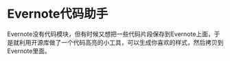 # Evernote代码助手

Evernote没有代码模块，但有时候又想把一些代码片段保存到Evernote上面，于是就利用开源库做了一个代码高亮的小工具，可以生成你喜欢的样式，然后拷贝到Evernote里面。